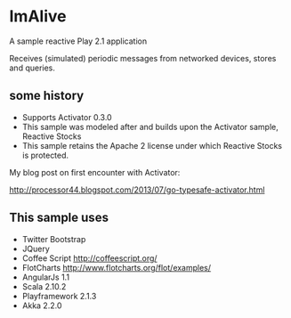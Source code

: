 ImAlive
=============

A sample reactive Play 2.1 application 

Receives (simulated) periodic messages from networked devices, stores and queries.


some history
--------------

* Supports Activator 0.3.0
* This sample was modeled after and builds upon the Activator sample, Reactive Stocks
* This sample retains the Apache 2 license under which Reactive Stocks is protected.
 
My blog post on first encounter with Activator:

http://processor44.blogspot.com/2013/07/go-typesafe-activator.html
 

This sample uses
--------------

* Twitter Bootstrap 
* JQuery
* Coffee Script  http://coffeescript.org/
* FlotCharts http://www.flotcharts.org/flot/examples/
* AngularJs 1.1
* Scala 2.10.2
* Playframework 2.1.3
* Akka 2.2.0

